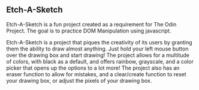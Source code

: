 ## Etch-A-Sketch

Etch-A-Sketch is a fun project created as a requirement for The Odin Project. The goal is to practice DOM Manipulation using javascript.

Etch-A-Sketch is a project that piques the creativity of its users by granting them the ability to draw almost anything. Just hold your left mouse button over the drawing box and start drawing! The project allows for a multitude of colors, with black as a default, and offers rainbow, grayscale, and a color picker that opens up the options to a lot more! The project also has an eraser function to allow for mistakes, and a clear/create function to reset your drawing box, or adjust the pixels of your drawing box.
